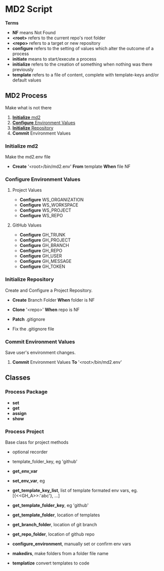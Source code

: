 
# MD2 Script

__Terms__
* __NF__ means Not Found
* __\<root>__ refers to the current repo's root folder
* __\<repo>__ refers to a target or new repository
* __configure__ refers to the setting of values which alter the outcome of a process
* __initiate__ means to start/execute a process
* __initialize__ refers to the creation of something when nothing was there previously
* __template__ refers to a file of content, complete with template-keys and/or default values

## MD2 Process

 Make what is not there
1. [__Initialize__ md2](#initialize~md2)
1. [__Configure__ Environment Values](#configure~environment~values)
1. [__Initialize__ Repository](#clone~process)
1. __Commit__ Environment Values

### Initialize md2

 Make the md2.env file
* __Create__ '\<root>/bin/md2.env' __From__ template __When__ file NF

### Configure Environment Values
1. Project Values
    * __Configure__ WS_ORGANIZATION
    * __Configure__ WS_WORKSPACE
    * __Configure__ WS_PROJECT
    * __Configure__ WS_REPO

2. GitHub Values
    * __Configure__ GH_TRUNK
    * __Configure__ GH_PROJECT
    * __Configure__ GH_BRANCH
    * __Configure__ GH_REPO
    * __Configure__ GH_USER
    * __Configure__ GH_MESSAGE
    * __Configure__ GH_TOKEN

### Initialize Repository
 Create and Configure a Project Repository.
* __Create__ Branch Folder __When__ folder is NF
* __Clone__ '\<repo>' __When__ repo is NF
* __Patch__ .gitignore

* Fix the .gitignore file

### Commit Environment Values

 Save user's environment changes.
1. __Commit__ Environment Values __To__ '\<root>/bin/md2.env'
## Classes

### Process Package

* __set__
* __get__
* __assign__
* __show__

### Process Project

 Base class for project methods
* optional recorder
* template_folder_key, eg 'github'

* __get_env_var__
* __set_env_var__, eg
* __get_template_key_list__, list of template formated env vars, eg. [{\<\<GH_A>>:'abc'}, ...]
* __get_template_folder_key__, eg 'github'
* __get_template_folder__, location of templates
* __get_branch_folder__, location of git branch
* __get_repo_folder__, location of github repo
* __configure_environment__, manually set or confirm env vars
* __makedirs__, make folders from a folder file name
* __templatize__ convert templates to code